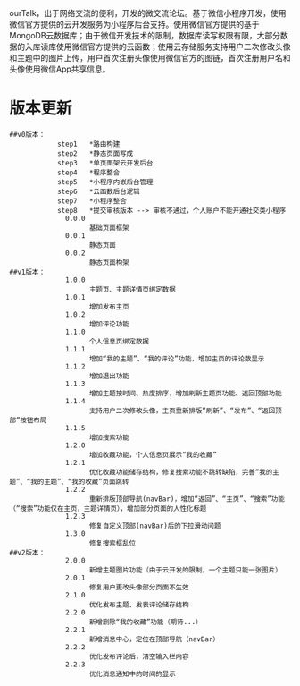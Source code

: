 <p>ourTalk，出于网络交流的便利，开发的微交流论坛。基于微信小程序开发，使用微信官方提供的云开发服务为小程序后台支持。使用微信官方提供的基于MongoDB云数据库；由于微信开发技术的限制，数据库读写权限有限，大部分数据的入库读库使用微信官方提供的云函数；使用云存储服务支持用户二次修改头像和主题中的图片上传，用户首次注册头像使用微信官方的图链，首次注册用户名和头像使用微信App共享信息。</p>
<h1>版本更新</h1>
<pre><code>##v0版本：
            step1   *路由构建
            step2   *静态页面写成
            step3   *单页面架云开发后台
            step4   *程序整合
            step5   *小程序内嵌后台管理
            step6   *云函数后台逻辑
            step7   *小程序整合
            step8   *提交审核版本 --&gt; 审核不通过，个人账户不能开通社交类小程序
              0.0.0 
                    基础页面框架
              0.0.1 
                    静态页面
              0.0.2 
                    静态页面构架
##v1版本：
              1.0.0 
                    主题页、主题详情页绑定数据
              1.0.1 
                    增加发布主页
              1.0.2 
                    增加评论功能
              1.1.0 
                    个人信息页绑定数据
              1.1.1 
                    增加“我的主题”、“我的评论”功能，增加主页的评论数显示
              1.1.2 
                    增加退出功能
              1.1.3 
                    增加主题按时间、热度排序，增加刷新主题页功能、返回顶部功能
              1.1.4 
                    支持用户二次修改头像，主页重新排版“刷新”、“发布”、“返回顶部”按钮布局
              1.1.5 
                    增加搜索功能
              1.2.0 
                    增加收藏功能，个人信息页展示“我的收藏”
              1.2.1 
                    优化收藏功能储存结构，修复搜索功能不跳转缺陷，完善“我的主题”、“我的主题”、“我的收藏”页面跳转
              1.2.2 
                    重新排版顶部导航(navBar)，增加“返回”、“主页”、“搜索”功能（“搜索”功能仅在主页，主题详情页），增加部分页面的人性化标题
              1.2.3
                    修复自定义顶部(navBar)后的下拉滑动问题
              1.3.0
                    修复搜索框乱位
##v2版本：
              2.0.0
                    新增主题图片功能（由于云开发的限制，一个主题只能一张图片）
              2.0.1
                    修复用户更改头像部分页面不生效
              2.1.0
                    优化发布主题、发表评论储存结构
              2.2.0
                    新增删除“我的收藏”功能（期待...）
              2.2.1
                    新增消息中心，定位在顶部导航（navBar）
              2.2.2
                    优化发布评论后，清空输入栏内容
              2.2.3
                    优化消息通知中的时间的显示
</code></pre>

